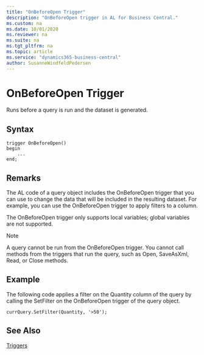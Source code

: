 ```yaml
---
title: "OnBeforeOpen Trigger"
description: "OnBeforeOpen trigger in AL for Business Central."
ms.custom: na
ms.date: 10/01/2020
ms.reviewer: na
ms.suite: na
ms.tgt_pltfrm: na
ms.topic: article
ms.service: "dynamics365-business-central"
author: SusanneWindfeldPedersen
---
```


# OnBeforeOpen Trigger

Runs before a query is run and the dataset is generated.  

## Syntax  

```AL
trigger OnBeforeOpen()
begin
    ...
end;
```  

## Remarks

The AL code of a query object includes the OnBeforeOpen trigger that you can use to change the data that will be included in the resulting dataset. For example, you can use the OnBeforeOpen trigger to apply filters to a column.  

The OnBeforeOpen trigger only supports local variables; global variables are not supported.  

> [!NOTE]  
> A query cannot be run from the OnBeforeOpen trigger. You cannot call methods from the triggers that run the query, such as Open, SaveAsXml, Read, or Close methods.  

## Example

The following code applies a filter on the Quantity column of the query by calling the SetFilter on the OnBeforeOpen trigger of the query object.  

```AL
currQuery.SetFilter(Quantity, '>50');  
```  

## See Also

[Triggers](devenv-triggers.md)  
